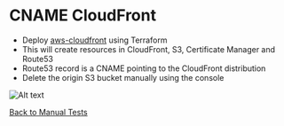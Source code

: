 # CNAME CloudFront
* Deploy [aws-cloudfront](https://github.com/celidor/aws-cloudfront) using Terraform
* This will create resources in CloudFront, S3, Certificate Manager and Route53
* Route53 record is a CNAME pointing to the CloudFront distribution
* Delete the origin S3 bucket manually using the console

![Alt text](images/cname-cloudfront.png?raw=true "CloudFront Distribution")

[Back to Manual Tests](../manual-tests.md)
